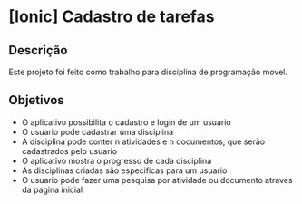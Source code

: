 # [Ionic] Cadastro de tarefas
## Descrição
Este projeto foi feito como trabalho para disciplina de programação movel.
## Objetivos
- O aplicativo possibilita o cadastro e login de um usuario
- O usuario pode cadastrar uma disciplina
- A disciplina pode conter n atividades e n documentos, que serão cadastrados pelo usuario
- O aplicativo mostra o progresso de cada disciplina
- As disciplinas criadas são especificas para um usuario
- O usuario pode fazer uma pesquisa por atividade ou documento atraves da pagina inicial

